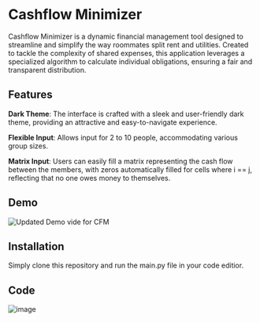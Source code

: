 # Cashflow Minimizer 

Cashflow Minimizer is a dynamic financial management tool designed to streamline and simplify the way roommates split rent and utilities. Created to tackle the complexity of shared expenses, this application leverages a specialized algorithm to calculate individual obligations, ensuring a fair and transparent distribution.


## Features

**Dark Theme**: The interface is crafted with a sleek and user-friendly dark theme, providing an attractive and easy-to-navigate experience.

**Flexible Input**: Allows input for 2 to 10 people, accommodating various group sizes.

**Matrix Input**: Users can easily fill a matrix representing the cash flow between the members, with zeros automatically filled for cells where i == j, reflecting that no one owes money to themselves.


## Demo
![Updated Demo vide for CFM](https://github.com/skalidindi53/CashFlowMinimizer/assets/94879708/c035f09a-607b-4571-897b-7c190c9a022e)




## Installation

Simply clone this repository and run the main.py file in your code editior.
    
## Code
![image](https://github.com/skalidindi53/CashFlowMinimizer/assets/94879708/19b8518f-c10c-4aaf-baff-22a645d51c47)

